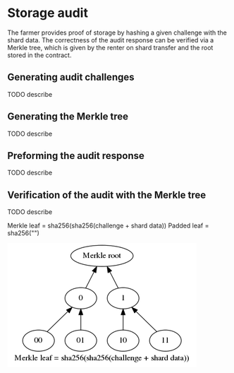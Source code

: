 # Storage audit

The farmer provides proof of storage by hashing a given challenge with the
shard data. The correctness of the audit response can be verified via
a Merkle tree, which is given by the renter on shard transfer and the root
stored in the contract. 


## Generating audit challenges

TODO describe


## Generating the Merkle tree

TODO describe


## Preforming the audit response

TODO describe


## Verification of the audit with the Merkle tree

TODO describe


Merkle leaf = sha256(sha256(challenge + shard data))
Padded leaf = sha256("")

![scheme](scheme.png)

